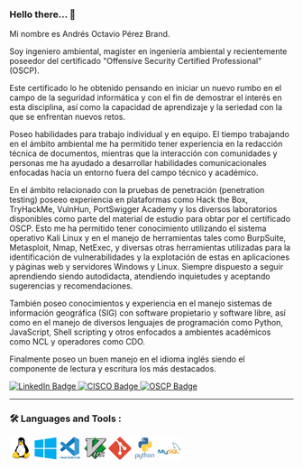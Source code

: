 <!--
[![en](https://img.shields.io/badge/lang-en-yellow)](https://github.com/aoctaviopb/aoctaviopb/blob/main/README.en.md)
-->

### Hello there... 👋

<div>
  <p>
Mi nombre es Andrés Octavio Pérez Brand.

Soy ingeniero ambiental, magister en ingeniería ambiental y recientemente poseedor del certificado "Offensive Security Certified Professional" (OSCP).
    
Este certificado lo he obtenido pensando en iniciar un nuevo rumbo en el campo de la seguridad informática y con el fin de demostrar el interés en esta disciplina, así como la capacidad de aprendizaje y la seriedad con la que se enfrentan nuevos retos.

Poseo habilidades para trabajo individual y en equipo. El tiempo trabajando en el ámbito ambiental me ha permitido tener experiencia en la redacción técnica de documentos, mientras que la interacción con comunidades y personas me ha ayudado a desarrollar habilidades comunicacionales enfocadas hacia un entorno fuera del campo técnico y académico.

En el ámbito relacionado con la pruebas de penetración (penetration testing) poseeo experiencia en plataformas como Hack the Box, TryHackMe, VulnHun, PortSwigger Academy y los diversos laboratorios disponibles como parte del material de estudio para obtar por el certificado OSCP. Esto me ha permitido tener conocimiento utilizando el sistema operativo Kali Linux y en el manejo de herramientas tales como BurpSuite, Metasploit, Nmap, NetExec, y diversas otras herramientas utilizadas para la identificación de vulnerabilidades y la explotación de estas en aplicaciones y páginas web y servidores Windows y Linux. Siempre dispuesto a seguir aprendiendo siendo autodidacta, atendiendo inquietudes y aceptando sugerencias y recomendaciones.
  
También poseo conocimientos y experiencia en el manejo sistemas de información geográfica (SIG) con software propietario y software libre, así como en el manejo de diversos lenguajes de programación como Python, JavaScript, Shell scripting y otros enfocados a ambientes académicos como NCL y operadores como CDO.

Finalmente poseo un buen manejo en el idioma inglés siendo el componente de lectura y escritura los más destacados.
  </p> 
</div>

<div id="badges">
  <a href="https://www.linkedin.com/in/aoctaviopb/">
    <img src="https://img.shields.io/badge/LinkedIn-blue?style=for-the-badge&logo=linkedin&logoColor=white" title="LinkedIn" alt="LinkedIn Badge"/>
  </a>
  
  <a href="https://www.credly.com/badges/5a739327-7f25-4015-ade9-119ddb936eae">
    <img src="https://images.credly.com/size/680x680/images/5bdd6a39-3e03-4444-9510-ecff80c9ce79/image.png" title="Network-Basics" alt="CISCO Badge" width="80" height="80"/>
  </a>
  
  <a href="https://www.credential.net/a33b81b0-fd2e-44aa-92a3-1baa008bf21f">
    <img src="https://api.accredible.com/v1/frontend/credential_website_embed_image/badge/110827223" title="OSCP" alt="OSCP Badge" width="80" height="80"/>
  </a>
</div>

---
### :hammer_and_wrench: Languages and Tools :

<div>
  <img src="https://github.com/aoctaviopb/aoctaviopb/blob/main/assets/linux-original.svg" title="Linux" alt="Linux" width="40" height="40"/>
  <img src="https://github.com/aoctaviopb/aoctaviopb/blob/main/assets/windows-original.svg" title="Windows" alt="Windows" width="40" height="40"/>
  <img src="https://github.com/aoctaviopb/aoctaviopb/blob/main/assets/vscode-original-wordmark.svg" title="VsCode" alt="VsCode" width="40" height="40"/>
  <img src="https://github.com/aoctaviopb/aoctaviopb/blob/main/assets/vim-original.svg" title="Vim" alt="Vim" width="40" height="40"/>
  <img src="https://github.com/aoctaviopb/aoctaviopb/blob/main/assets/git-icon.svg" title="Git" alt="Git" width="40" height="40"/>  
  <img src="https://github.com/aoctaviopb/aoctaviopb/blob/main/assets/python-original-wordmark.svg" title="Python" alt="Python" width="40" height="40"/>
<!--   <img src="https://github.com/aoctaviopb/aoctaviopb/blob/main/assets/c-original.svg" title="C" alt="C" width="40" height="40"/>
  <img src="https://github.com/aoctaviopb/aoctaviopb/blob/main/assets/bash-original.svg" title="bash" alt="bash" width="40" height="40"/>
  <img src="https://github.com/aoctaviopb/aoctaviopb/blob/main/assets/php-original.svg" title="PHP" alt="PHP" width="40" height="40"/> -->
  <img src="https://github.com/aoctaviopb/aoctaviopb/blob/main/assets/mysql-original-wordmark.svg" title="mySQL" alt="mySQL" width="40" height="40"/>

  <!--
  íconos obtenidos de:
  https://github.com/devicons/devicon
  https://devicon.dev/
  -->
  
</div>

  <!--

---
### :fire: My Stats :

<img src="https://github-readme-stats.vercel.app/api?username=aoctaviopb" width="44%" align="right" >
<img src="http://github-readme-streak-stats.herokuapp.com?user=aoctaviopb&mode=weekly" width="48%" >

  -->


<!--
**aoctaviopb/aoctaviopb** is a ✨ _special_ ✨ repository because its `README.md` (this file) appears on your GitHub profile.

Here are some ideas to get you started:

- 🔭 I’m currently working on ...
- 🌱 I’m currently learning ...
- 👯 I’m looking to collaborate on ...
- 🤔 I’m looking for help with ...
- 💬 Ask me about ...
- 📫 How to reach me: ...
- 😄 Pronouns: ...
- ⚡ Fun fact: ...

[![Anurag's GitHub stats](https://github-readme-stats.vercel.app/api?username=aoctaviopb)](https://github.com/anuraghazra/github-readme-stats)

[![GitHub Streak](http://github-readme-streak-stats.herokuapp.com?user=aoctaviopb&mode=weekly)](https://git.io/streak-stats)



-->
